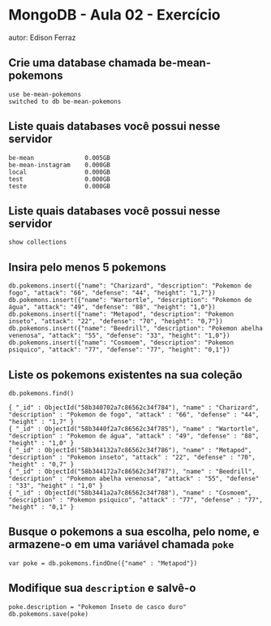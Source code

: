 # MongoDB - Aula 02 - Exercício
autor: Edison Ferraz

## Crie uma database chamada be-mean-pokemons
```
use be-mean-pokemons
switched to db be-mean-pokemons
```

## Liste quais databases você possui nesse servidor
```
be-mean              0.005GB
be-mean-instagram    0.000GB
local                0.000GB
test                 0.000GB
teste                0.000GB
```

## Liste quais databases você possui nesse servidor
```
show collections
```

## Insira pelo menos 5 pokemons
```
db.pokemons.insert({"name": "Charizard", "description": "Pokemon de fogo", "attack": "66", "defense": "44", "height": "1,7"})
db.pokemons.insert({"name": "Wartortle", "description": "Pokemon de água", "attack": "49", "defense": "88", "height": "1,0"})
db.pokemons.insert({"name": "Metapod", "description": "Pokemon inseto", "attack": "22", "defense": "70", "height": "0,7"})
db.pokemons.insert({"name": "Beedrill", "description": "Pokemon abelha venenosa", "attack": "55", "defense": "33", "height": "1,0"})
db.pokemons.insert({"name": "Cosmoem", "description": "Pokemon psiquico", "attack": "77", "defense": "77", "height": "0,1"})
```

## Liste os pokemons existentes na sua coleção
```
db.pokemons.find()

{ "_id" : ObjectId("58b340702a7c86562c34f784"), "name" : "Charizard", "description" : "Pokemon de fogo", "attack" : "66", "defense" : "44", "height" : "1,7" }
{ "_id" : ObjectId("58b3440f2a7c86562c34f785"), "name" : "Wartortle", "description" : "Pokemon de água", "attack" : "49", "defense" : "88", "height" : "1,0" }
{ "_id" : ObjectId("58b344132a7c86562c34f786"), "name" : "Metapod", "description" : "Pokemon inseto", "attack" : "22", "defense" : "70", "height" : "0,7" }
{ "_id" : ObjectId("58b344172a7c86562c34f787"), "name" : "Beedrill", "description" : "Pokemon abelha venenosa", "attack" : "55", "defense" : "33", "height" : "1,0" }
{ "_id" : ObjectId("58b3441a2a7c86562c34f788"), "name" : "Cosmoem", "description" : "Pokemon psiquico", "attack" : "77", "defense" : "77", "height" : "0,1" }
```

## Busque o pokemons a sua escolha, pelo nome, e armazene-o em uma variável chamada `poke`
```
var poke = db.pokemons.findOne({"name" : "Metapod"})
```

## Modifique sua `description` e salvê-o
```
poke.description = "Pokemon Inseto de casco duro"
db.pokemons.save(poke)
```